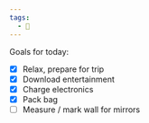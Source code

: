 ```yaml
---
tags:
  - 📓
---
```


Goals for today:
- [x] Relax, prepare for trip
- [x] Download entertainment
- [x] Charge electronics
- [x] Pack bag
- [ ] Measure / mark wall for mirrors

